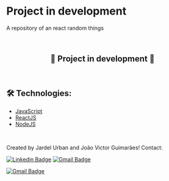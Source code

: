 # Project in development
<p>A repository of an react random things</p>
<br>
<h2 align="center">&#x1F6A7 Project in development &#x1F6A7</h2>
<br>
<h2>&#x1F6E0 Technologies: </h2>
<ul>
    <li><a href="https://developer.mozilla.org/pt-BR/docs/Web/JavaScript/About_JavaScript">JavaScript</a></li>
    <li><a href="https://reactjs.org/">ReactJS</a></li>
    <li><a href="https://nodejs.org/en/about/">NodeJS</a></li>
</ul>
<br>
<p>Created by Jardel Urban and João Victor Guimarães! Contact:</p>

[![Linkedin Badge](https://img.shields.io/badge/-Jardel-blue?style=flat-square&logo=Linkedin&logoColor=white&link=https://www.linkedin.com/in/jardel-urban-906519199/)](https://www.linkedin.com/in/jardel-urban-906519199/)
[![Gmail Badge](https://img.shields.io/badge/-jardelurban3@gmail.com-c14438?style=flat-square&logo=Gmail&logoColor=white&link=mailto:jardelurban3@gmail.com)](mailto:jardelurban3@gmail.com)

[![Gmail Badge](https://img.shields.io/badge/-vivito2@gmail.com-c14438?style=flat-square&logo=Gmail&logoColor=white&link=mailto:vivito2@gmail.com)](mailto:vivito2@gmail.com)